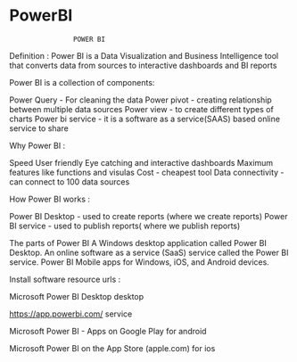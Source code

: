 # PowerBI


	                POWER BI


Definition :  Power BI  is a Data Visualization and Business Intelligence tool that converts data from sources to interactive dashboards and BI reports

Power BI is a collection of components:

Power Query         -  For cleaning the data 
Power pivot           -  creating relationship between multiple  data sources
Power view           -  to create different types of charts
Power bi service   -  it is a software as a service(SAAS)  based online service to share


Why Power BI :

Speed
User friendly
Eye catching and interactive dashboards
Maximum features like functions and visulas
Cost - cheapest tool
Data connectivity - can connect to 100 data sources 

How Power BI works : 

Power BI Desktop - used to create reports  (where we create reports)
Power BI service   - used to publish reports( where we publish reports)

The parts of Power BI 
A Windows desktop application called Power BI Desktop.
An online software as a service (SaaS) service called the Power BI service.
Power BI Mobile apps for Windows, iOS, and Android devices.


Install software resource urls : 

Microsoft Power BI Desktop      desktop

https://app.powerbi.com/        service 

Microsoft Power BI - Apps on Google Play                    for android 

Microsoft Power BI on the App Store (apple.com)         for ios
